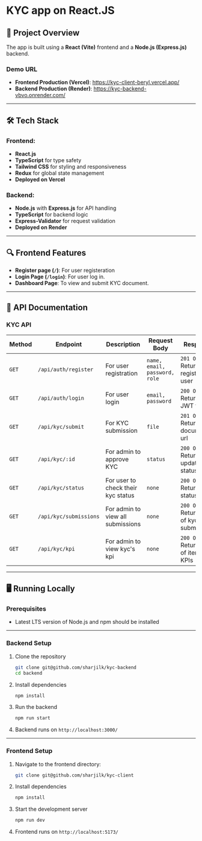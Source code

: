 # KYC app on React.JS 

## 🚀 Project Overview

The app is built using a **React (Vite)** frontend and a **Node.js (Express.js)** backend.

### **Demo URL**
- **Frontend Production (Vercel)**: https://kyc-client-beryl.vercel.app/  
- **Backend Production (Render)**: https://kyc-backend-vbvo.onrender.com/

---

## 🛠️ Tech Stack

### **Frontend:**
- **React.js**
- **TypeScript** for type safety
- **Tailwind CSS** for styling and responsiveness
- **Redux** for global state management
- **Deployed on Vercel**

### **Backend:**
- **Node.js** with **Express.js** for API handling
- **TypeScript** for backend logic
- **Express-Validator** for request validation
- **Deployed on Render**

---

## 🔍 Frontend Features
- **Register page (`/`)**: For user registeration
- **Login Page (`/login`)**: For user log in.
- **Dashboard Page**: To view and submit KYC document.

---

## 🔗 API Documentation

### **KYC API**

| Method | Endpoint            | Description                                     | Request Body                  | Response                                                                  |
|--------|---------------------|-------------------------------------------------|--------------------------------|---------------------------------------------------------------------------|
| `GET`  | `/api/auth/register`       | For user registration       | `name, email, password, role`                         | `201 OK` - Returns registered user                            |
| `GET`  | `/api/auth/login`   | For user login              | `email, password`                         | `200 OK` - Returns JWT token |
| `GET`  | `/api/kyc/submit`   | For KYC submission              | `file`                         | `201 OK` - Returns document url |
| `GET`  | `/api/kyc/:id`   | For admin to approve KYC              | `status`                         | `200 OK` - Returns updated status |
| `GET`  | `/api/kyc/status`   | For user to check their kyc status              | `none`                         | `200 OK` - Returns Kyc status |
| `GET`  | `/api/kyc/submissions`   | For admin to view all submissions          | `none`                         | `200 OK` - Returns list of kyc submissions |
| `GET`  | `/api/kyc/kpi`   | For admin to view kyc's kpi              | `none`                         | `200 OK` - Returns no of items as KPIs |

---

## 🖥️ Running Locally

### **Prerequisites**
- Latest LTS version of Node.js and npm should be installed

---

### **Backend Setup**
1. Clone the repository
   ```bash
   git clone git@github.com/sharjilk/kyc-backend
   cd backend
   ```
2. Install dependencies
   ```bash
   npm install
   ```
3. Run the backend
   ```bash
   npm run start
   ```
4. Backend runs on `http://localhost:3000/`

---

### **Frontend Setup**
1. Navigate to the frontend directory:
   ```bash
   git clone git@github.com/sharjilk/kyc-client
   ```
2. Install dependencies
   ```bash
   npm install
   ```
3. Start the development server
   ```bash
   npm run dev
   ```
4. Frontend runs on `http://localhost:5173/`

